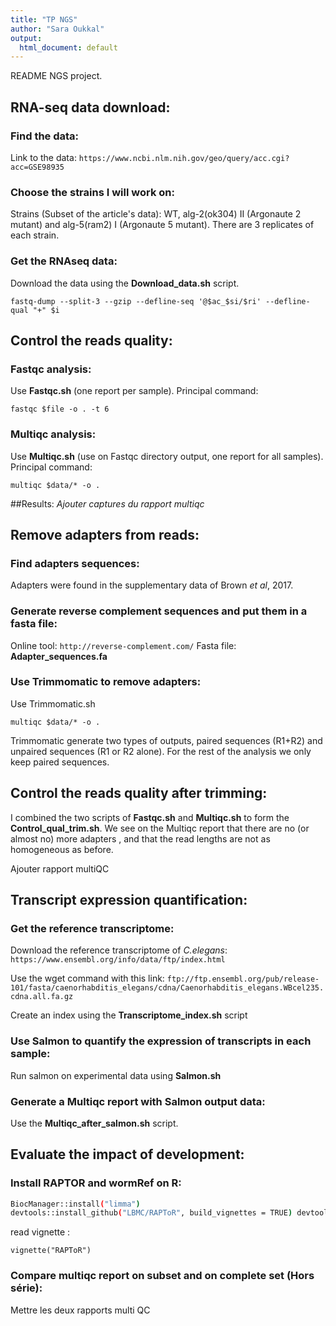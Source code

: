 ```yaml
---
title: "TP NGS"
author: "Sara Oukkal"
output:
  html_document: default
---
```


README NGS project.

## RNA-seq data download: 

### Find the data: 
Link to the data: `https://www.ncbi.nlm.nih.gov/geo/query/acc.cgi?acc=GSE98935`

### Choose the strains I will work on: 
Strains (Subset of the article's data): WT, alg-2(ok304) II (Argonaute 2 mutant) and alg-5(ram2) I (Argonaute 5 mutant). 
There are 3 replicates of each strain. 

### Get the RNAseq data: 
Download the data using the **Download_data.sh** script.

```{bash, eval=FALSE}
fastq-dump --split-3 --gzip --defline-seq '@$ac_$si/$ri' --defline-qual "+" $i
```

## Control the reads quality: 

### Fastqc analysis:
Use **Fastqc.sh** (one report per sample). Principal command: 

```{bash, eval=FALSE}
fastqc $file -o . -t 6
```

### Multiqc analysis:
Use **Multiqc.sh** (use on Fastqc directory output, one report for all samples). Principal command: 

```{bash, eval=FALSE}
multiqc $data/* -o . 
```

##Results: 
*Ajouter captures du rapport multiqc*

## Remove adapters from reads: 

### Find adapters sequences: 
Adapters were found in the supplementary data of Brown *et al*, 2017.

### Generate reverse complement sequences and put them in a fasta file: 
Online tool: `http://reverse-complement.com/`
Fasta file: **Adapter_sequences.fa**

### Use Trimmomatic to remove adapters:
Use Trimmomatic.sh 
```{bash, eval=FALSE}
multiqc $data/* -o . 
```

Trimmomatic generate two types of outputs, paired sequences (R1+R2) and unpaired sequences (R1 or R2 alone). For the rest of the analysis we only keep paired sequences.

## Control the reads quality after trimming:
I combined the two scripts of **Fastqc.sh** and **Multiqc.sh** to form the **Control_qual_trim.sh**.
We see on the Multiqc report that there are no (or almost no) more adapters , and that the read lengths are not as homogeneous as before. 

Ajouter rapport multiQC

## Transcript expression quantification: 

### Get the reference transcriptome:
Download the reference transcriptome of *C.elegans*: `https://www.ensembl.org/info/data/ftp/index.html`

Use the wget command with this link:  `ftp://ftp.ensembl.org/pub/release-101/fasta/caenorhabditis_elegans/cdna/Caenorhabditis_elegans.WBcel235.cdna.all.fa.gz`

Create an index using the **Transcriptome_index.sh** script

### Use Salmon to quantify the expression of transcripts in each sample:
Run salmon on experimental data using **Salmon.sh**

### Generate a Multiqc report with Salmon output data: 
Use the **Multiqc_after_salmon.sh** script. 

## Evaluate the impact of development: 

### Install RAPTOR and wormRef on R: 

```Bash
BiocManager::install("limma")
devtools::install_github("LBMC/RAPToR", build_vignettes = TRUE) devtools::install_github("LBMC/wormRef")
```

read vignette : 

````
vignette("RAPToR")
````

### Compare multiqc report on subset and on complete set (Hors série): 
Mettre les deux rapports multi QC